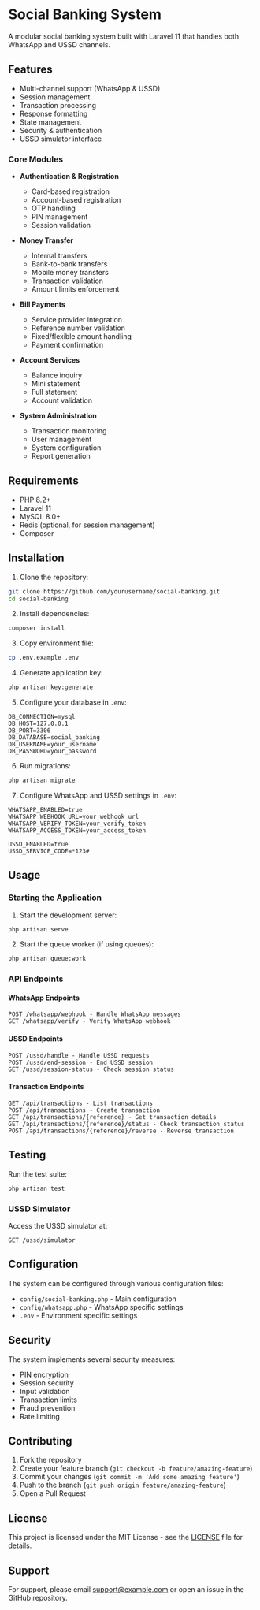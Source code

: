 # Social Banking System

A modular social banking system built with Laravel 11 that handles both WhatsApp and USSD channels.

## Features

- Multi-channel support (WhatsApp & USSD)
- Session management
- Transaction processing
- Response formatting
- State management
- Security & authentication
- USSD simulator interface

### Core Modules

- **Authentication & Registration**
  - Card-based registration
  - Account-based registration
  - OTP handling
  - PIN management
  - Session validation

- **Money Transfer**
  - Internal transfers
  - Bank-to-bank transfers
  - Mobile money transfers
  - Transaction validation
  - Amount limits enforcement

- **Bill Payments**
  - Service provider integration
  - Reference number validation
  - Fixed/flexible amount handling
  - Payment confirmation

- **Account Services**
  - Balance inquiry
  - Mini statement
  - Full statement
  - Account validation

- **System Administration**
  - Transaction monitoring
  - User management
  - System configuration
  - Report generation

## Requirements

- PHP 8.2+
- Laravel 11
- MySQL 8.0+
- Redis (optional, for session management)
- Composer

## Installation

1. Clone the repository:
```bash
git clone https://github.com/yourusername/social-banking.git
cd social-banking
```

2. Install dependencies:
```bash
composer install
```

3. Copy environment file:
```bash
cp .env.example .env
```

4. Generate application key:
```bash
php artisan key:generate
```

5. Configure your database in `.env`:
```
DB_CONNECTION=mysql
DB_HOST=127.0.0.1
DB_PORT=3306
DB_DATABASE=social_banking
DB_USERNAME=your_username
DB_PASSWORD=your_password
```

6. Run migrations:
```bash
php artisan migrate
```

7. Configure WhatsApp and USSD settings in `.env`:
```
WHATSAPP_ENABLED=true
WHATSAPP_WEBHOOK_URL=your_webhook_url
WHATSAPP_VERIFY_TOKEN=your_verify_token
WHATSAPP_ACCESS_TOKEN=your_access_token

USSD_ENABLED=true
USSD_SERVICE_CODE=*123#
```

## Usage

### Starting the Application

1. Start the development server:
```bash
php artisan serve
```

2. Start the queue worker (if using queues):
```bash
php artisan queue:work
```

### API Endpoints

#### WhatsApp Endpoints
```
POST /whatsapp/webhook - Handle WhatsApp messages
GET /whatsapp/verify - Verify WhatsApp webhook
```

#### USSD Endpoints
```
POST /ussd/handle - Handle USSD requests
POST /ussd/end-session - End USSD session
GET /ussd/session-status - Check session status
```

#### Transaction Endpoints
```
GET /api/transactions - List transactions
POST /api/transactions - Create transaction
GET /api/transactions/{reference} - Get transaction details
GET /api/transactions/{reference}/status - Check transaction status
POST /api/transactions/{reference}/reverse - Reverse transaction
```

## Testing

Run the test suite:
```bash
php artisan test
```

### USSD Simulator

Access the USSD simulator at:
```
GET /ussd/simulator
```

## Configuration

The system can be configured through various configuration files:

- `config/social-banking.php` - Main configuration
- `config/whatsapp.php` - WhatsApp specific settings
- `.env` - Environment specific settings

## Security

The system implements several security measures:

- PIN encryption
- Session security
- Input validation
- Transaction limits
- Fraud prevention
- Rate limiting

## Contributing

1. Fork the repository
2. Create your feature branch (`git checkout -b feature/amazing-feature`)
3. Commit your changes (`git commit -m 'Add some amazing feature'`)
4. Push to the branch (`git push origin feature/amazing-feature`)
5. Open a Pull Request

## License

This project is licensed under the MIT License - see the [LICENSE](LICENSE) file for details.

## Support

For support, please email support@example.com or open an issue in the GitHub repository.
